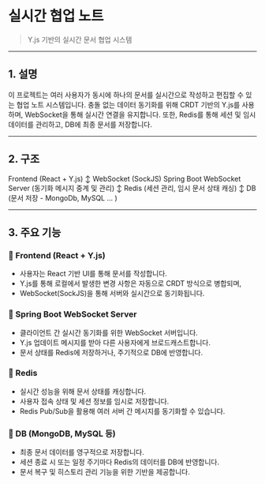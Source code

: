 # 실시간 협업 노트
> Y.js 기반의 실시간 문서 협업 시스템

---

## 1. 설명
이 프로젝트는 여러 사용자가 동시에 하나의 문서를 실시간으로 작성하고 편집할 수 있는 협업 노트 시스템입니다.
충돌 없는 데이터 동기화를 위해 CRDT 기반의 Y.js를 사용하며, WebSocket을 통해 실시간 연결을 유지합니다.
또한, Redis를 통해 세션 및 임시 데이터를 관리하고, DB에 최종 문서를 저장합니다.

---

## 2. 구조
Frontend (React + Y.js)
  ↕ WebSocket (SockJS)
Spring Boot WebSocket Server (동기화 메시지 중계 및 관리)
  ↕
Redis (세션 관리, 임시 문서 상태 캐싱)
  ↕
DB (문서 저장 - MongoDb, MySQL ... )

---

## 3. 주요 기능

### 🔹 Frontend (React + Y.js)
- 사용자는 React 기반 UI를 통해 문서를 작성합니다.
- Y.js를 통해 로컬에서 발생한 변경 사항은 자동으로 CRDT 방식으로 병합되며,
- WebSocket(SockJS)을 통해 서버와 실시간으로 동기화됩니다.

### 🔹 Spring Boot WebSocket Server
- 클라이언트 간 실시간 동기화를 위한 WebSocket 서버입니다.
- Y.js 업데이트 메시지를 받아 다른 사용자에게 브로드캐스트합니다.
- 문서 상태를 Redis에 저장하거나, 주기적으로 DB에 반영합니다.

### 🔹 Redis
- 실시간 성능을 위해 문서 상태를 캐싱합니다.
- 사용자 접속 상태 및 세션 정보를 임시로 저장합니다.
- Redis Pub/Sub을 활용해 여러 서버 간 메시지를 동기화할 수 있습니다.

### 🔹 DB (MongoDB, MySQL 등)
- 최종 문서 데이터를 영구적으로 저장합니다.
- 세션 종료 시 또는 일정 주기마다 Redis의 데이터를 DB에 반영합니다.
- 문서 복구 및 히스토리 관리 기능을 위한 기반을 제공합니다.
